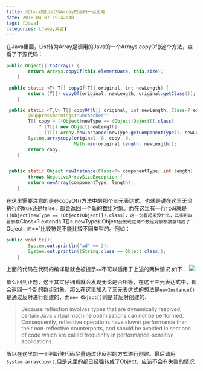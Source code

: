 ```yaml
---
title: 对Java的List转Array的源码一点思考
date: 2018-04-07 19:42:48
tags: [Java]
categories: [Java,集合]
---
```

在Java里面，List转为Array是调用的Java的一个Arrays.copyOf()这个方法，查看了下源代码：
```java
public Object[] toArray() {
        return Arrays.copyOf(this.elementData, this.size);
    }

 public static <T> T[] copyOf(T[] original, int newLength) {
        return (T[]) copyOf(original, newLength, original.getClass());
    }

 public static <T,U> T[] copyOf(U[] original, int newLength, Class<? extends T[]> newType) {
        @SuppressWarnings("unchecked")
        T[] copy = ((Object)newType == (Object)Object[].class)
            ? (T[]) new Object[newLength]
            : (T[]) Array.newInstance(newType.getComponentType(), newLength);
        System.arraycopy(original, 0, copy, 0,
                         Math.min(original.length, newLength));
        return copy;
    }


 public static Object newInstance(Class<?> componentType, int length)
        throws NegativeArraySizeException {
        return newArray(componentType, length);
    }
```

在这里需要注意的是在copyOf()方法中的那个三元表达式，也就是说在这里无论执行的true还是false，都会返回一个新的数组对象。而在这里有一行代码就是`((Object)newType == (Object)Object[]).class)，这一句看起来没什么，其实可以看参数`Class<? extends T[]> newType`和`Object`会发现这两个数组对象都被强转成了`Object`，而`==`比较符是不能比较不同类型的。例如：
```java
public void te(){
        System.out.println("ad" == 2);
        System.out.println((String.class == Object.class));
    }
```

上面的代码在代码的编译期就会被提示`==`不可以适用于上述的两种情况.如下：
![](不可转截图.png)

那么回到正题，这里其实仔细看就会发现无论是否相等，在这里三元表达式中，都会返回一个新的数组对象，那么在这里加入了三元表达式的想法是`newInstance()`是通过反射进行创建的，而`new Object[]`则是非反射创建的.
> Because reflection involves types that are dynamically resolved, certain Java virtual machine optimizations can not be performed. Consequently, reflective operations have slower performance than their non-reflective counterparts, and should be avoided in sections of code which are called frequently in performance-sensitive applications.


所以在这里加一个判断使代码尽量通过非反射的方式进行创建。最后调用`System.arraycopy()`,但是这里的都已经强转成了Object，应该不会有失败的情况